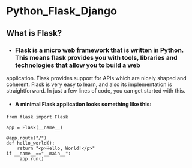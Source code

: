# Python_Flask_Django
## What is Flask?
* ### Flask is a micro web framework that is written in Python. This means flask provides you with tools, libraries and technologies that allow you to build a web 
 application. Flask provides support for APIs which  are nicely shaped and coherent. Flask is very easy to learn, and also its implementation is straightforward. In just a few lines of code, you can get started with this.
* #### A minimal Flask application looks something like this:
```
from flask import Flask

app = Flask(__name__)

@app.route("/")
def hello_world():
    return "<p>Hello, World!</p>"
if __name__=="__main__":
     app.run()
```
    
